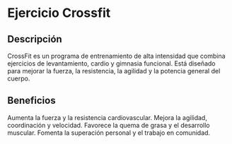 # Ejercicio Crossfit

## Descripción
CrossFit es un programa de entrenamiento de alta intensidad que combina ejercicios de levantamiento, cardio y gimnasia funcional. Está diseñado para mejorar la fuerza, la resistencia, la agilidad y la potencia general del cuerpo.

## Beneficios
Aumenta la fuerza y la resistencia cardiovascular.
Mejora la agilidad, coordinación y velocidad.
Favorece la quema de grasa y el desarrollo muscular.
Fomenta la superación personal y el trabajo en comunidad.

